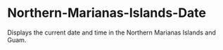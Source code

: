 # Northern-Marianas-Islands-Date
Displays the current date and time in the Northern Marianas Islands and Guam.

